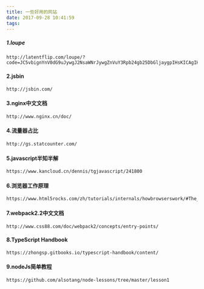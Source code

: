 ```yaml
---
title: 一些好用的网站
date: 2017-09-28 10:41:59
tags:
---
```


##### 1.loupe

```
http://latentflip.com/loupe/?code=JC5vbignYnV0dG9uJywgJ2NsaWNrJywgZnVuY3Rpb24gb25DbGljaygpIHsKICAgIHNldFRpbWVvdXQoZnVuY3Rpb24gdGltZXIoKSB7CiAgICAgICAgY29uc29sZS5sb2coJ1lvdSBjbGlja2VkIHRoZSBidXR0b24hJyk7ICAgIAogICAgfSwgMjAwMCk7Cn0pOwpzZXRUaW1lb3V0KGZ1bmN0aW9uIHRpbWVvdXQoKSB7CiAgICBjb25zb2xlLmxvZygiQ2xpY2sgdGhlIGJ1dHRvbiEiKTsKfSwgMCk7CmNvbnNvbGUubG9nKCJIaSEiKTsKCgoKY29uc29sZS5sb2coIldlbGNvbWUgdG8gbG91cGUuIik7!!!PGJ1dHRvbj5DbGljayBtZSE8L2J1dHRvbj4%3D
```

#### 2.jsbin

```
http://jsbin.com/
```

#### 3.nginx中文文档

```
http://www.nginx.cn/doc/
```

#### 4.流量器占比

```
http://gs.statcounter.com/
```

#### 5.javascript半知半解

```
https://www.kancloud.cn/dennis/tgjavascript/241800
```

#### 6.浏览器工作原理

```
https://www.html5rocks.com/zh/tutorials/internals/howbrowserswork/#The_order_of_processing_scripts_and_style_sheets
```

#### 7.webpack2.2中文文档

```
http://www.css88.com/doc/webpack2/concepts/entry-points/
```

#### 8.TypeScript Handbook

```
https://zhongsp.gitbooks.io/typescript-handbook/content/
```

#### 9.nodeJs简单教程

```
https://github.com/alsotang/node-lessons/tree/master/lesson1
```

